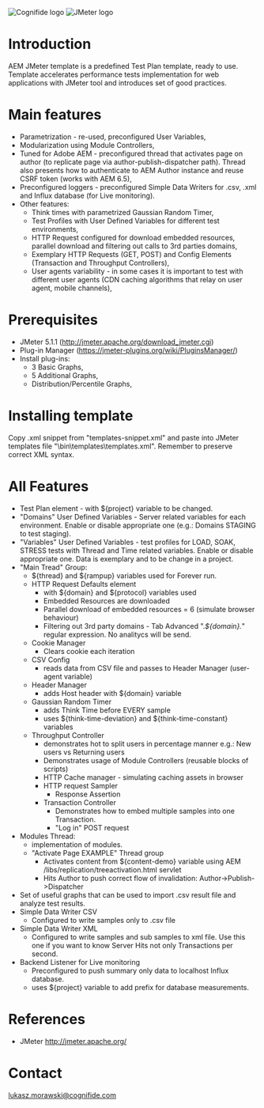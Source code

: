![Cognifide logo](http://cognifide.github.io/images/cognifide-logo.png)
![JMeter logo](http://jmeter.apache.org/images/logo.svg)

# Introduction
AEM JMeter template is a predefined Test Plan template, ready to use. Template accelerates performance tests implementation for web applications with JMeter tool and introduces set of good practices.

# Main features
* Parametrization - re-used, preconfigured User Variables,
* Modularization using Module Controllers,
* Tuned for Adobe AEM - preconfigured thread that activates page on author (to replicate page via author-publish-dispatcher path). Thread also presents how to authenticate to AEM Author instance and reuse CSRF token (works with AEM 6.5),
* Preconfigured loggers - preconfigured Simple Data Writers for .csv, .xml and Influx database (for Live monitoring).
* Other features:
    * Think times with parametrized Gaussian Random Timer,
    * Test Profiles with User Defined Variables for different test environments,
    * HTTP Request configured for download embedded resources, parallel download and filtering out calls to 3rd parties domains,
    * Exemplary HTTP Requests (GET, POST) and Config Elements (Transaction and Throughput Controllers),
	* User agents variability - in some cases it is important to test with different user agents (CDN caching algorithms that relay on user agent, mobile channels),

# Prerequisites
* JMeter 5.1.1 (http://jmeter.apache.org/download_jmeter.cgi)
* Plug-in Manager (https://jmeter-plugins.org/wiki/PluginsManager/)
* Install plug-ins:
  * 3 Basic Graphs,
  * 5 Additional Graphs,
  * Distribution/Percentile Graphs,

# Installing template  
Copy .xml snippet from "templates-snippet.xml" and  paste into JMeter templates file "\bin\templates\templates.xml". Remember to preserve correct XML syntax.

# All Features
* Test Plan element - with ${project} variable to be changed.
* "Domains" User Defined Variables - Server related variables for each environment. Enable or disable appropriate one (e.g.: Domains STAGING to test staging).
* "Variables" User Defined Variables - test profiles for LOAD, SOAK, STRESS tests with Thread and Time related variables. Enable or disable appropriate one. Data is exemplary and to be change in a project.
* "Main Tread" Group:
    * ${thread} and ${rampup} variables used for Forever run.
    * HTTP Request Defaults element
        * with ${domain} and ${protocol} variables used
        * Embedded Resources are downloaded
        * Parallel download of embedded resources = 6 (simulate browser behaviour)
        * Filtering out 3rd party domains - Tab Advanced ".*${domain}.*" regular expression. No analitycs will be send.
    * Cookie Manager
        * Clears cookie each iteration
	* CSV Config
		* reads data from CSV file and passes to Header Manager (user-agent variable)
    * Header Manager
        * adds Host header with ${domain} variable
    * Gaussian Random Timer
        * adds Think Time before EVERY sample
        * uses ${think-time-deviation} and ${think-time-constant} variables
    * Throughput Controller
        * demonstrates hot to split users in percentage manner e.g.: New users vs Returning users
		* Demonstrates usage of Module Controllers (reusable blocks of scripts)
        * HTTP Cache manager - simulating caching assets in browser
        * HTTP request Sampler
            * Response Assertion
        * Transaction Controller
            * Demonstrates how to embed multiple samples into one Transaction.
            * "Log in" POST request
* Modules Thread:
	* implementation of modules.
	* "Activate Page EXAMPLE" Thread group
		* Activates content from ${content-demo} variable using AEM /libs/replication/treeactivation.html servlet
		* Hits Author to push correct flow of invalidation: Author->Publish->Dispatcher
* Set of useful graphs that can be used to import .csv result file and analyze test results.
* Simple Data Writer CSV
    * Configured to write samples only to .csv file
* Simple Data Writer XML
    * Configured to write samples and sub samples to xml file. Use this one if you want to know Server Hits not only Transactions per second.
* Backend Listener for Live monitoring
    * Preconfigured to push summary only data to localhost Influx database.
    * uses ${project} variable to add prefix for database measurements.

# References
* JMeter http://jmeter.apache.org/

# Contact
lukasz.morawski@cognifide.com
